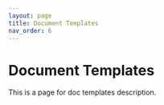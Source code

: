 ```yaml
---
layout: page
title: Document Templates
nav_order: 6
---
```

# Document Templates

This is a page for doc templates description.

